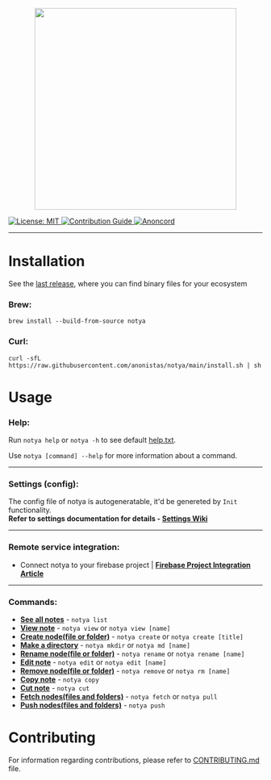<p align="center">
<img src="https://user-images.githubusercontent.com/59066341/136813272-a90861f4-1e6c-4a83-9a3b-18e01b99de34.png" width="400px">
</p>

 <a href="https://github.com/anonistas/notya/blob/main/LICENSE">
  <img src="https://img.shields.io/badge/License-Apache-red.svg" alt="License: MIT"/>
 </a>
 <a href="https://github.com/anonistas/notya/blob/main/CONTRIBUTING.md">
  <img src="https://img.shields.io/badge/Contributing-welcome-yellow.svg" alt="Contribution Guide"/>
 </a>
 <a href="https://discord.gg/CtStkzrHV3">
   <img src="https://img.shields.io/discord/914899238415130714?color=blue&label=Anon Community&logo=discord" alt="Anoncord" />
 </a>   

---

<!-- <img src="https://user-images.githubusercontent.com/59066341/162023376-061e09fd-f76e-47e2-99ab-735372746309.gif" alt="Overview Vid"> -->


# Installation
See the [last release](https://github.com/anonistas/notya/releases/latest), where you can find binary files for your ecosystem

### Brew:
```
brew install --build-from-source notya
```

### Curl:
```
curl -sfL https://raw.githubusercontent.com/anonistas/notya/main/install.sh | sh
```

# Usage 

### Help:
Run `notya help` or `notya -h` to see default [help.txt](https://github.com/anonistas/notya/wiki/help.txt). <br>
 
Use `notya [command] --help` for more information about a command.

---

### Settings (config):
The config file of notya is autogeneratable, it'd be genereted by `Init` functionality. <br>
**Refer to settings documentation for details - [Settings Wiki](https://github.com/anonistas/notya/wiki/Settings)**

---

### Remote service integration:
- Connect notya to your firebase project | **[Firebase Project Integration Article](https://github.com/anonistas/notya/wiki/Connect-notya-to-Your-Firebase-Project)**

---

### Commands:
- **[See all notes](https://github.com/anonistas/notya/wiki/List)** - `notya list`
- **[View note](https://github.com/anonistas/notya/wiki/View)** - `notya view` or `notya view [name]`
- **[Create node(file or folder)](https://github.com/anonistas/notya/wiki/Create)** - `notya create` or `notya create [title]`
- **[Make a directory](https://github.com/anonistas/notya/wiki/Mkdir)** - `notya mkdir` or `notya md [name]`
- **[Rename node(file or folder)](https://github.com/anonistas/notya/wiki/Rename)** - `notya rename` or `notya rename [name]`
- **[Edit note](https://github.com/anonistas/notya/wiki/Edit)** - `notya edit` or `notya edit [name]`
- **[Remove node(file or folder)](https://github.com/anonistas/notya/wiki/Remove)** - `notya remove` or `notya rm [name]`
- **[Copy note](https://github.com/anonistas/notya/wiki/Copy)** - `notya copy`
- **[Cut note](https://github.com/anonistas/notya/wiki/Cut)** - `notya cut`
- **[Fetch nodes(files and folders)](https://github.com/anonistas/notya/wiki/Fetch)** - `notya fetch` or `notya pull`
- **[Push nodes(files and folders)](https://github.com/anonistas/notya/wiki/Push)** - `notya push`

# Contributing
For information regarding contributions, please refer to [CONTRIBUTING.md](https://github.com/anonistas/notya/blob/develop/CONTRIBUTING.md) file.
